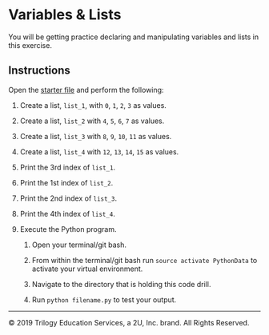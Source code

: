 # Variables & Lists

You will be getting practice declaring and manipulating variables and lists in this exercise.

## Instructions

Open the [starter file](Unsolved/lists-01.py) and perform the following:

1. Create a list, `list_1`,  with `0`, `1`, `2`, `3` as values.

2. Create a list, `list_2` with `4`, `5`, `6`, `7` as values.

3. Create a list, `list_3` with `8`, `9`, `10`, `11` as values.

4. Create a list, `list_4` with `12`, `13`, `14`, `15` as values.

5. Print the 3rd index of `list_1`.

6. Print the 1st index of `list_2`.

7. Print the 2nd index of `list_3`.

8. Print the 4th index of `list_4`.

9. Execute the Python program.

    1. Open your terminal/git bash.

    2. From within the terminal/git bash run `source activate PythonData` to activate your virtual environment.

    3. Navigate to the directory that is holding this code drill.

    4. Run `python filename.py` to test your output.

---

© 2019 Trilogy Education Services, a 2U, Inc. brand. All Rights Reserved.
